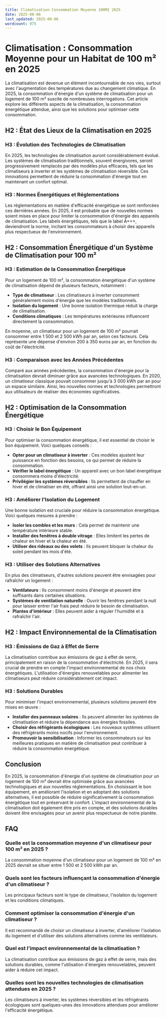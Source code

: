 ```yaml
---
title: Climatisation Consommation Moyenne 100M2 2025
date: 2025-08-06
last_updated: 2025-08-06
wordcount: 975
---
```


# Climatisation : Consommation Moyenne pour un Habitat de 100 m² en 2025

La climatisation est devenue un élément incontournable de nos vies, surtout avec l'augmentation des températures due au changement climatique. En 2025, la consommation d'énergie d'un système de climatisation pour un logement de 100 m² suscite de nombreuses interrogations. Cet article explore les différents aspects de la climatisation, la consommation énergétique attendue, ainsi que les solutions pour optimiser cette consommation.

## H2 : État des Lieux de la Climatisation en 2025

### H3 : Évolution des Technologies de Climatisation

En 2025, les technologies de climatisation auront considérablement évolué. Les systèmes de climatisation traditionnels, souvent énergivores, seront progressivement remplacés par des modèles plus efficaces, tels que les climatiseurs à inverter et les systèmes de climatisation réversible. Ces innovations permettent de réduire la consommation d'énergie tout en maintenant un confort optimal.

### H3 : Normes Énergétiques et Réglementations

Les réglementations en matière d'efficacité énergétique se sont renforcées ces dernières années. En 2025, il est probable que de nouvelles normes soient mises en place pour limiter la consommation d'énergie des appareils de climatisation. Les labels énergétiques, tels que le label A+++, deviendront la norme, incitant les consommateurs à choisir des appareils plus respectueux de l'environnement.

## H2 : Consommation Énergétique d'un Système de Climatisation pour 100 m²

### H3 : Estimation de la Consommation Énergétique

Pour un logement de 100 m², la consommation énergétique d'un système de climatisation dépend de plusieurs facteurs, notamment :

- **Type de climatiseur** : Les climatiseurs à inverter consomment généralement moins d'énergie que les modèles traditionnels.
- **Isolation du logement** : Une bonne isolation thermique réduit la charge de climatisation.
- **Conditions climatiques** : Les températures extérieures influencent directement la consommation.

En moyenne, un climatiseur pour un logement de 100 m² pourrait consommer entre 1 500 et 2 500 kWh par an, selon ces facteurs. Cela représente une dépense d'environ 200 à 350 euros par an, en fonction du coût de l'électricité.

### H3 : Comparaison avec les Années Précédentes

Comparé aux années précédentes, la consommation d'énergie pour la climatisation devrait diminuer grâce aux avancées technologiques. En 2020, un climatiseur classique pouvait consommer jusqu'à 3 000 kWh par an pour un espace similaire. Ainsi, les nouvelles normes et technologies permettront aux utilisateurs de réaliser des économies significatives.

## H2 : Optimisation de la Consommation Énergétique

### H3 : Choisir le Bon Équipement

Pour optimiser la consommation énergétique, il est essentiel de choisir le bon équipement. Voici quelques conseils :

- **Opter pour un climatiseur à inverter** : Ces modèles ajustent leur puissance en fonction des besoins, ce qui permet de réduire la consommation.
- **Vérifier le label énergétique** : Un appareil avec un bon label énergétique consommera moins d'électricité.
- **Privilégier les systèmes réversibles** : Ils permettent de chauffer en hiver et de climatiser en été, offrant ainsi une solution tout-en-un.

### H3 : Améliorer l'Isolation du Logement

Une bonne isolation est cruciale pour réduire la consommation énergétique. Voici quelques mesures à prendre :

- **Isoler les combles et les murs** : Cela permet de maintenir une température intérieure stable.
- **Installer des fenêtres à double vitrage** : Elles limitent les pertes de chaleur en hiver et la chaleur en été.
- **Utiliser des rideaux ou des volets** : Ils peuvent bloquer la chaleur du soleil pendant les mois d'été.

### H3 : Utiliser des Solutions Alternatives

En plus des climatiseurs, d'autres solutions peuvent être envisagées pour rafraîchir un logement :

- **Ventilateurs** : Ils consomment moins d'énergie et peuvent être suffisants dans certaines situations.
- **Systèmes de ventilation naturelle** : Ouvrir les fenêtres pendant la nuit pour laisser entrer l'air frais peut réduire le besoin de climatisation.
- **Plantes d'intérieur** : Elles peuvent aider à réguler l'humidité et à rafraîchir l'air.

## H2 : Impact Environnemental de la Climatisation

### H3 : Émissions de Gaz à Effet de Serre

La climatisation contribue aux émissions de gaz à effet de serre, principalement en raison de la consommation d'électricité. En 2025, il sera crucial de prendre en compte l'impact environnemental de nos choix énergétiques. L'utilisation d'énergies renouvelables pour alimenter les climatiseurs peut réduire considérablement cet impact.

### H3 : Solutions Durables

Pour minimiser l'impact environnemental, plusieurs solutions peuvent être mises en œuvre :

- **Installer des panneaux solaires** : Ils peuvent alimenter les systèmes de climatisation et réduire la dépendance aux énergies fossiles.
- **Choisir des réfrigérants écologiques** : Les nouveaux systèmes utilisent des réfrigérants moins nocifs pour l'environnement.
- **Promouvoir la sensibilisation** : Informer les consommateurs sur les meilleures pratiques en matière de climatisation peut contribuer à réduire la consommation énergétique.

## Conclusion

En 2025, la consommation d'énergie d'un système de climatisation pour un logement de 100 m² devrait être optimisée grâce aux avancées technologiques et aux nouvelles réglementations. En choisissant le bon équipement, en améliorant l'isolation et en adoptant des solutions alternatives, il est possible de réduire significativement la consommation énergétique tout en préservant le confort. L'impact environnemental de la climatisation doit également être pris en compte, et des solutions durables doivent être envisagées pour un avenir plus respectueux de notre planète.

## FAQ

### Quelle est la consommation moyenne d'un climatiseur pour 100 m² en 2025 ?

La consommation moyenne d'un climatiseur pour un logement de 100 m² en 2025 devrait se situer entre 1 500 et 2 500 kWh par an.

### Quels sont les facteurs influençant la consommation d'énergie d'un climatiseur ?

Les principaux facteurs sont le type de climatiseur, l'isolation du logement et les conditions climatiques.

### Comment optimiser la consommation d'énergie d'un climatiseur ?

Il est recommandé de choisir un climatiseur à inverter, d'améliorer l'isolation du logement et d'utiliser des solutions alternatives comme les ventilateurs.

### Quel est l'impact environnemental de la climatisation ?

La climatisation contribue aux émissions de gaz à effet de serre, mais des solutions durables, comme l'utilisation d'énergies renouvelables, peuvent aider à réduire cet impact.

### Quelles sont les nouvelles technologies de climatisation attendues en 2025 ?

Les climatiseurs à inverter, les systèmes réversibles et les réfrigérants écologiques sont quelques-unes des innovations attendues pour améliorer l'efficacité énergétique.